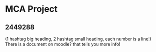 # MCA Project
## 2449288

(1 hashtag big heading, 2 hashtag small heading, each number is a line!)
There is a document on moodle? that tells you more info!

